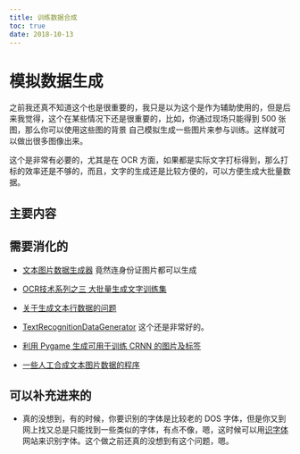 ```yaml
---
title: 训练数据合成
toc: true
date: 2018-10-13
---
```

# 模拟数据生成

之前我还真不知道这个也是很重要的，我只是以为这个是作为辅助使用的，但是后来我觉得，这个在某些情况下还是很重要的，比如，你通过现场只能得到 500 张图，那么你可以使用这些图的背景 自己模拟生成一些图片来参与训练。这样就可以做出很多图像出来。

这个是非常有必要的，尤其是在 OCR 方面，如果都是实际文字打标得到，那么打标的效率还是不够的，而且，文字的生成还是比较方便的，可以方便生成大批量数据。

## 主要内容


## 需要消化的

- [文本图片数据生成器](http://www.tianzsong.xyz/2018/05/03/TextRecognitionDataGenerator/) 竟然连身份证图片都可以生成

- [OCR技术系列之三 大批量生成文字训练集](https://www.cnblogs.com/skyfsm/p/8436820.html)
- [关于生成文本行数据的问题](https://github.com/wanghaisheng/awesome-ocr/issues/53)

- [TextRecognitionDataGenerator](https://github.com/Belval/TextRecognitionDataGenerator) 这个还是非常好的。
- [利用 Pygame 生成可用于训练 CRNN 的图片及标签](http://www.tianzsong.xyz/2018/04/10/text2image/)

- [一些人工合成文本图片数据的程序](https://zhuanlan.zhihu.com/p/36389832)





## 可以补充进来的

- 真的没想到，有的时候，你要识别的字体是比较老的 DOS 字体，但是你又到网上找又总是只能找到一些类似的字体，有点不像，嗯，这时候可以用[识字体](http://www.likefont.com/) 网站来识别字体。这个做之前还真的没想到有这个问题，嗯。
